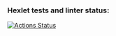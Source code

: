 ### Hexlet tests and linter status:
[![Actions Status](https://github.com/VIIIunknownVIII/java-project-99/actions/workflows/hexlet-check.yml/badge.svg)](https://github.com/VIIIunknownVIII/java-project-99/actions)